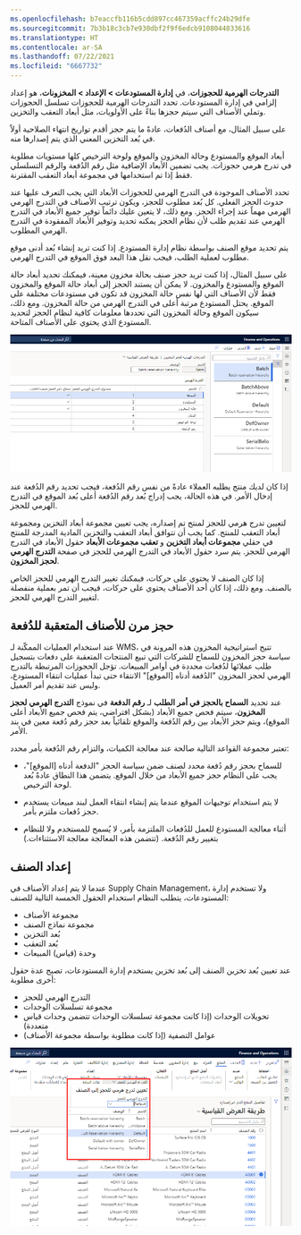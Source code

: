 ```yaml
---
ms.openlocfilehash: b7eaccfb116b5cdd897cc467359acffc24b29dfe
ms.sourcegitcommit: 7b3b18c3cb7e930dbf2f9f6edcb9108044033616
ms.translationtype: HT
ms.contentlocale: ar-SA
ms.lasthandoff: 07/22/2021
ms.locfileid: "6667732"
---
```

**التدرجات الهرمية للحجوزات**، في **إدارة المستودعات > الإعداد > المخزونات**، هو إعداد إلزامي في إدارة المستودعات. تحدد التدرجات الهرمية للحجوزات تسلسل الحجوزات وتملي الأصناف التي سيتم حجزها بناءً على الأولويات، مثل أبعاد التعقب والتخزين. 

على سبيل المثال، مع أصناف الدُفعات، عادةً ما يتم حجز أقدم تواريخ انتهاء الصلاحية أولاً في بُعد التخزين المعني الذي يتم إصدارها منه.

أبعاد الموقع والمستودع وحالة المخزون والموقع ولوحة الترخيص كلها مستويات مطلوبة في تدرج هرمي حجوزات. يجب تضمين الأبعاد الإضافية مثل رقم الدُفعة والرقم التسلسلي فقط إذا تم استخدامها في مجموعة أبعاد التعقب المقترنة.

تحدد الأصناف الموجودة في التدرج الهرمي للحجوزات الأبعاد التي يجب التعرف عليها عند حدوث الحجز الفعلي. كل بُعد مطلوب للحجز، ويكون ترتيب الأصناف في التدرج الهرمي الهرمي مهماً عند إجراء الحجز. ومع ذلك، لا يتعين عليك دائماً توفير جميع الأبعاد في التدرج الهرمي عند تقديم طلب لأن نظام الحجز يمكنه تحديد وتوفير الأبعاد المفقودة في التدرج الهرمي المطلوب.

يتم تحديد موقع الصنف بواسطة نظام إدارة المستودع. إذا كنت تريد إنشاء بُعد أدنى موقع مطلوب لعملية الطلب، فيجب نقل هذا البعد فوق الموقع في التدرج الهرمي.

على سبيل المثال، إذا كنت تريد حجز صنف بحالة مخزون معينة، فيمكنك تحديد أبعاد حالة الموقع والمستودع والمخزون. لا يمكن أن يستند الحجز إلى أبعاد حالة الموقع والمخزون فقط لأن الأصناف التي لها نفس حالة المخزون قد تكون في مستودعات مختلفة على الموقع. يحتل المستودع مرتبة أعلى في التدرج الهرمي من حالة المخزون. ومع ذلك، سيكون الموقع وحالة المخزون التي تحددها معلومات كافية لنظام الحجز لتحديد المستودع الذي يحتوي على الأصناف المتاحة.

![لقطة شاشة لصفحة التدرجات الهرمية لحجوزات المخزون](../media/batch-reservation-hierarchy-ss.png)

إذا كان لديك منتج يطلبه العملاء عادةً من نفس رقم الدُفعة، فيجب تحديد رقم الدُفعة عند إدخال الأمر. في هذه الحالة، يجب إدراج بُعد رقم الدُفعة أعلى بُعد الموقع في التدرج الهرمي للحجز.

لتعيين تدرج هرمي للحجز لمنتج تم إصداره، يجب تعيين مجموعة أبعاد التخزين ومجموعة أبعاد التعقب للمنتج. كما يجب أن تتوافق أبعاد التعقب والتخزين المادية المدرجة للمنتج في حقلي **مجموعات أبعاد التخزين** و **تعقب مجموعات الأبعاد** حقول الأبعاد في التدرج الهرمي للحجز. يتم سرد حقول الأبعاد في التدرج الهرمي للحجز في صفحة **التدرج الهرمي لحجز المخزون**.

إذا كان الصنف لا يحتوي على حركات، فيمكنك تغيير التدرج الهرمي للحجز الخاص بالصنف. ومع ذلك، إذا كان أحد الأصناف يحتوي على حركات، فيجب أن تمر بعملية منفصلة لتغيير التدرج الهرمي للحجز.

## <a name="flexible-reservation-for-batch-tracked-items"></a>حجز مرن للأصناف المتعقبة للدُفعة
عند استخدام العمليات الممكّنة لـ WMS، تتيح استراتيجية المخزون هذه المرونة في سياسة حجز المخزون للسماح للشركات التي تبيع المنتجات المتعقبة على دفعات بتسجيل طلب عملائها لدُفعات محددة في أوامر المبيعات. تؤجل الحجوزات المرتبطة بالتدرج الهرمي لحجز المخزون "الدُفعة أدناه [الموقع]" الانتقاء حتى تبدأ عمليات انتقاء المستودع، وليس عند تقديم أمر العميل.

عند تحديد **السماح بالحجز في أمر الطلب** لـ **رقم الدفعة** في نموذج **التدرج الهرمي لحجز المخزون**، سيتم فحص جميع الأبعاد (بشكل افتراضي، يتم فحص جميع الأبعاد أعلى الموقع)، ويتم حجز الأبعاد بين رقم الدُفعة والموقع تلقائياً بعد حجز رقم دُفعة معين في بند الأمر.

تعتبر مجموعة القواعد التالية صالحة عند معالجة الكميات، والتزام رقم الدُفعة بأمر محدد:



- للسماح بحجز رقم دُفعة محدد لصنف ضمن سياسة الحجز "الدفعة أدناه [الموقع]"، يجب على النظام حجز جميع الأبعاد من خلال الموقع. يتضمن هذا النطاق عادةً بُعد لوحة الترخيص.



- لا يتم استخدام توجيهات الموقع عندما يتم إنشاء انتقاء العمل لبند مبيعات يستخدم حجز دُفعات ملتزم بأمر.



- أثناء معالجة المستودع للعمل للدُفعات الملتزمة بأمر، لا يُسمح للمستخدم ولا للنظام بتغيير رقم الدُفعة. (تتضمن هذه المعالجة معالجة الاستثناءات.)


## <a name="item-setup"></a>إعداد الصنف 

عندما لا يتم إعداد الأصناف في Supply Chain Management، ولا تستخدم إدارة المستودعات، يتطلب النظام استخدام الحقول الخمسة التالية للصنف:

-   مجموعة الأصناف
-   مجموعة نماذج الصنف
-   بُعد التخزين
-   بُعد التعقب
-   وحدة (قياس) المبيعات

عند تعيين بُعد تخزين الصنف إلى بُعد تخزين يستخدم إدارة المستودعات، تصبح عدة حقول أخرى مطلوبة:

-   التدرج الهرمي للحجز
-   مجموعة تسلسلات الوحدات
-   تحويلات الوحدات (إذا كانت مجموعة تسلسلات الوحدات تتضمن وحدات قياس متعددة)
-   عوامل التصفية (إذا كانت مطلوبة بواسطة مجموعة الأصناف)

![لقطة شاشة لصفحة تفاصيل المنتج الصادر مع القائمة المنسدلة للتدرج الهرمي للحجز](../media/reservation-hierarchy-2.png)
